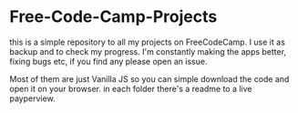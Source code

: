 # Free-Code-Camp-Projects
this is a simple repository to all my projects on FreeCodeCamp. I use it as backup and to check my progress.
I'm constantly making the apps better, fixing bugs etc, if you find any please open an issue.

Most of them are just Vanilla JS so you can simple download the code and open it on your browser. in each folder there's a 
readme to a live payperview.


